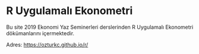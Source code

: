 # **R Uygulamalı Ekonometri**

Bu site 2019 Ekonomi Yaz Seminerleri derslerinden R Uygulamalı Ekonometri dökümanlarını içermektedir. 

Adres: https://ozturkc.github.io/r/
